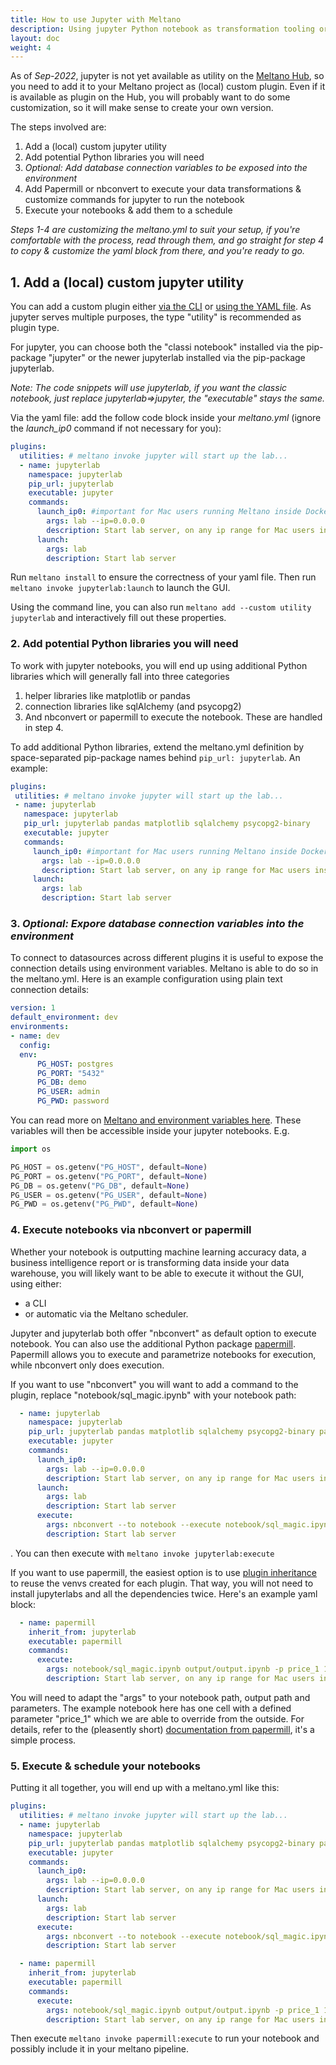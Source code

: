 ```yaml
---
title: How to use Jupyter with Meltano
description: Using jupyter Python notebook as transformation tooling or to run analyses across your meltano maintained data.
layout: doc
weight: 4
---
```


As of _Sep-2022_, jupyter is not yet available as utility on the [Meltano Hub](https://hub.meltano.com/), so you need to add it to your Meltano project as (local) custom plugin. Even if it is available as plugin on the Hub, you will probably want to do some customization, so it will make sense to create your own version.

The steps involved are:
1. Add a (local) custom jupyter utility
2. Add potential Python libraries you will need
3. _Optional: Add database connection variables to be exposed into the environment_
4. Add Papermill or nbconvert to execute your data transformations & customize commands for jupyter to run the notebook
5. Execute your notebooks & add them to a schedule

_Steps 1-4 are customizing the meltano.yml to suit your setup, if you're comfortable with the process, read through them, and go straight for step 4 to copy & customize the yaml block from there, and you're ready to go._

## 1. Add a (local) custom jupyter utility
You can add a custom plugin either [via the CLI](https://docs.meltano.com/guide/plugin-management#custom-plugins) or [using the YAML file](https://docs.meltano.com/concepts/project#custom-plugin-definitions). As jupyter serves multiple purposes, the type "utility" is recommended as plugin type.

For jupyter, you can choose both the "classi notebook" installed via the pip-package "jupyter" or the newer jupyterlab installed via the pip-package jupyterlab.

_Note: The code snippets will use jupyterlab, if you want the classic notebook, just replace jupyterlab=>jupyter, the "executable" stays the same._

Via the yaml file: add the follow code block inside your _meltano.yml_ (ignore the _launch_ip0_ command if not necessary for you):
```yaml
plugins:
  utilities: # meltano invoke jupyter will start up the lab...
  - name: jupyterlab
    namespace: jupyterlab
    pip_url: jupyterlab
    executable: jupyter
    commands:
      launch_ip0: #important for Mac users running Meltano inside Docker.
        args: lab --ip=0.0.0.0
        description: Start lab server, on any ip range for Mac users inside docker.
      launch:
        args: lab
        description: Start lab server

```

 Run ```meltano install``` to ensure the correctness of your yaml file. Then run ```meltano invoke jupyterlab:launch``` to launch the GUI.

Using the command line, you can also run ```meltano add --custom utility jupyterlab``` and interactively fill out these properties.


### 2. Add potential Python libraries you will need
To work with jupyter notebooks, you will end up using additional Python libraries which will generally fall into three categories
1. helper libraries like matplotlib or pandas
2. connection libraries like sqlAlchemy (and psycopg2)
3. And nbconvert or papermill to execute the notebook. These are handled in step 4.

To add additional Python libraries, extend the meltano.yml definition by space-separated pip-package names behind ```pip_url: jupyterlab```. An example:


 ```yaml
plugins:
  utilities: # meltano invoke jupyter will start up the lab...
  - name: jupyterlab
    namespace: jupyterlab
    pip_url: jupyterlab pandas matplotlib sqlalchemy psycopg2-binary
    executable: jupyter
    commands:
      launch_ip0: #important for Mac users running Meltano inside Docker.
        args: lab --ip=0.0.0.0
        description: Start lab server, on any ip range for Mac users inside docker.
      launch:
        args: lab
        description: Start lab server

```

### 3. _Optional: Expore database connection variables into the environment_
To connect to datasources across different plugins it is useful to expose the connection details using environment variables. Meltano is able to do so in the meltano.yml. Here is an example configuration using plain text connection details:

```yaml
version: 1
default_environment: dev
environments:
- name: dev
  config:
  env:
      PG_HOST: postgres
      PG_PORT: "5432"
      PG_DB: demo
      PG_USER: admin
      PG_PWD: password
```
You can read more on [Meltano and environment variables here](https://docs.meltano.com/guide/configuration#environment-variables).
These variables will then be accessible inside your jupyter notebooks. E.g.

```python
import os

PG_HOST = os.getenv("PG_HOST", default=None)
PG_PORT = os.getenv("PG_PORT", default=None)
PG_DB = os.getenv("PG_DB", default=None)
PG_USER = os.getenv("PG_USER", default=None)
PG_PWD = os.getenv("PG_PWD", default=None)

```

### 4. Execute notebooks via nbconvert or papermill
Whether your notebook is outputting machine learning accuracy data, a business intelligence report or is transforming data inside your data warehouse, you will likely want to be able to execute it without the GUI, using either:

- a CLI
- or automatic via the Meltano scheduler.

Jupyter and jupyterlab both offer "nbconvert" as default option to execute notebook. You can also use the additional Python package [papermill](https://papermill.readthedocs.io/en/latest/index.html). Papermill allows you to execute and parametrize notebooks for execution, while nbconvert only does execution.

If you want to use "nbconvert" you will want to add a command to the plugin, replace "notebook/sql_magic.ipynb" with your notebook path:

```yaml
  - name: jupyterlab
    namespace: jupyterlab
    pip_url: jupyterlab pandas matplotlib sqlalchemy psycopg2-binary papermill
    executable: jupyter
    commands:
      launch_ip0:
        args: lab --ip=0.0.0.0
        description: Start lab server, on any ip range for Mac users inside docker.
      launch:
        args: lab
        description: Start lab server
      execute:
        args: nbconvert --to notebook --execute notebook/sql_magic.ipynb
        description: Start lab server
```

. You can then execute with ```meltano invoke jupyterlab:execute```

If you want to use papermill, the easiest option is to use [plugin inheritance](https://docs.meltano.com/concepts/project#inheriting-plugin-definitions) to reuse the venvs created for each plugin. That way, you will not need to install jupyterlabs and all the dependencies twice. Here's an example yaml block:

```yaml
  - name: papermill
    inherit_from: jupyterlab
    executable: papermill
    commands:
      execute:
        args: notebook/sql_magic.ipynb output/output.ipynb -p price_1 1000
        description: Start lab server, on any ip range for Mac users inside docker.
```

You will need to adapt the "args" to your notebook path, output path and parameters. The example notebook here has one cell with a defined parameter "price_1" which we are able to override from the outside. For details, refer to the (pleasently short) [documentation from papermill](https://papermill.readthedocs.io/en/latest/usage-parameterize.html), it's a simple process.

### 5. Execute & schedule your notebooks
Putting it all together, you will end up with a meltano.yml like this:

```yaml
plugins:
  utilities: # meltano invoke jupyter will start up the lab...
  - name: jupyterlab
    namespace: jupyterlab
    pip_url: jupyterlab pandas matplotlib sqlalchemy psycopg2-binary papermill
    executable: jupyter
    commands:
      launch_ip0:
        args: lab --ip=0.0.0.0
        description: Start lab server, on any ip range for Mac users inside docker.
      launch:
        args: lab
        description: Start lab server
      execute:
        args: nbconvert --to notebook --execute notebook/sql_magic.ipynb
        description: Start lab server

  - name: papermill
    inherit_from: jupyterlab
    executable: papermill
    commands:
      execute:
        args: notebook/sql_magic.ipynb output/output.ipynb -p price_1 1000
        description: Start lab server, on any ip range for Mac users inside docker.
```
Then execute ```meltano invoke papermill:execute``` to run your notebook and possibly include it in your meltano pipeline.

